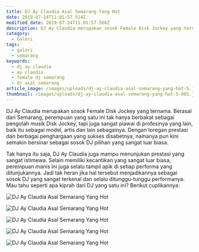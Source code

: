```yaml
---
title: DJ Ay Claudia Asal Semarang Yang Hot
date: 2019-07-24T11:01:57.514Z
modified_date: 2019-07-24T11:01:57.566Z
description: DJ Ay Claudia merupakan sosok Female Disk Jockey yang ternama. Berasal dari Semarang, perempuan yang satu ini tak hanya berbakat sebagai pengolah musik.
category:
  - Galeri
tags:
  - galeri
  - semarang
keywords:
  - dj ay claudia
  - ay claudia
  - female dj semarang
  - dj asal semarang
article_image: /images/uploads/dj-ay-claudia-asal-semarang-yang-hot-5.jpg
thumbnail: /images/uploads/dj-ay-claudia-asal-semarang-yang-hot-5-001.jpg
---
```

DJ Ay Claudia merupakan sosok Female Disk Jockey yang ternama. Berasal dari Semarang, perempuan yang satu ini tak hanya berbakat sebagai pengolah musik Disk Jockey, tapi juga sangat piawai di profesinya yang lain, baik itu sebagai model, artis dan lain sebagainya. Dengan toregan prestasi dan berbagai penghargaan yang sukses disabetnya, namanya pun kini semakin bersinar sebagai sosok DJ pilihan yang sangat luar biasa.

Tak hanya itu saja, DJ Ay Claudia juga mampu menunjukan prestasi yang sangat istimewa. Selain memiliki kecantikan yang sangat luar biasa, perempuan manis ini juga selalu tampil apik di setiap performa yang ditunjukannya. Jadi tak heran jika hal tersebut menjadikannya sebagai sosok DJ yang sangat terkenal dan selalu ditunggu-tunggu performanya. Mau tahu seperti apa kiprah dari DJ yang satu ini? Berikut cuplikannya:

![DJ Ay Claudia Asal Semarang Yang Hot](https://res.cloudinary.com/kodai/image/upload/v1566038297/dm/dj/dj-ay-claudia-asal-semarang-yang-hot-4.jpg)

![DJ Ay Claudia Asal Semarang Yang Hot](https://res.cloudinary.com/kodai/image/upload/v1566038297/dm/dj/dj-ay-claudia-asal-semarang-yang-hot-5.jpg)

![DJ Ay Claudia Asal Semarang Yang Hot](https://res.cloudinary.com/kodai/image/upload/v1566038297/dm/dj/dj-ay-claudia-asal-semarang-yang-hot-3.jpg)

![DJ Ay Claudia Asal Semarang Yang Hot](https://res.cloudinary.com/kodai/image/upload/v1566038297/dm/dj/dj-ay-claudia-asal-semarang-yang-hot-2.jpg)

![DJ Ay Claudia Asal Semarang Yang Hot](https://res.cloudinary.com/kodai/image/upload/v1566038297/dm/dj/dj-ay-claudia-asal-semarang-yang-hot-1.jpg)
